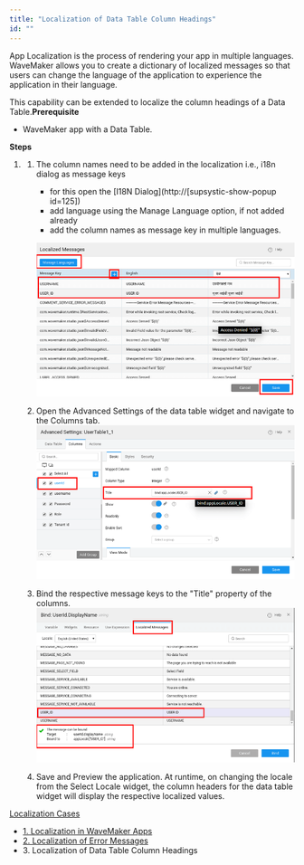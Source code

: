 ```yaml
---
title: "Localization of Data Table Column Headings"
id: ""
---
```


App Localization is the process of rendering your app in multiple languages. WaveMaker allows you to create a dictionary of localized messages so that users can change the language of the application to experience the application in their language.

This capability can be extended to localize the column headings of a Data Table.**Prerequisite**

- WaveMaker app with a Data Table.

**Steps**

1. 1. The column names need to be added in the localization i.e., i18n dialog as message keys
        
        - for this open the [I18N Dialog](http://[supsystic-show-popup id=125])
        - add language using the Manage Language option, if not added already
        - add the column names as message key in multiple languages.
        
        [![](../assets/locale_dt1.png)](../assets/locale_dt1.png)
    2. Open the Advanced Settings of the data table widget and navigate to the Columns tab. [![](../assets/locale_dt2.png)](../assets/locale_dt2.png)
    3. Bind the respective message keys to the "Title" property of the columns. [![](../assets/locale_dt3.png)](../assets/locale_dt3.png)
    4. Save and Preview the application. At runtime, on changing the locale from the Select Locale widget, the column headers for the data table widget will display the respective localized values.

[Localization Cases](/learn/app-development/ui-design/use-cases-ui-design/)

- [1\. Localization in WaveMaker Apps](/learn/how-tos/localization-wavemaker-apps/)
- [2\. Localization of Error Messages](/learn/how-tos/localization-error-messages/)
- 3\. Localization of Data Table Column Headings
